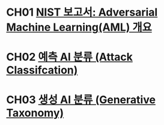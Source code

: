 

# CH01 [NIST 보고서: Adversarial Machine Learning(AML) 개요](https://github.com/presyeont/Adversarial_Machine_Learning/blob/main/ch01.md)

# CH02 [예측 AI 분류 (Attack Classifcation)](https://github.com/presyeont/Adversarial_Machine_Learning/blob/main/ch02.md )

# CH03 [생성 AI	분류 (Generative Taxonomy)](https://github.com/presyeont/Adversarial_Machine_Learning/blob/main/ch03.md)
